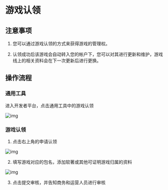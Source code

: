 # 游戏认领

## 注意事项

1. 您可以通过游戏认领的方式来获得游戏的管理权。

2. 认领成功后该游戏会自动转入您的帐户下，您可以对其进行更新和维护，游戏线上的相关资料会在下一次更新后进行更换。

## 操作流程

### 通用工具

进入开发者平台，点击通用工具中的游戏认领

![img](https://arkimg.ark.online/(null)-20240520170515524.png)

### 游戏认领

1. 点击右上角的申请认领

![img](https://arkimg.ark.online/(null)-20240520170515395.png)

2. 填写游戏对应的包名，添加软著或其他可证明游戏归属的资料

![img](https://arkimg.ark.online/(null)-20240520170515397.png)

3. 点击提交审核，并告知商务和运营人员进行审核